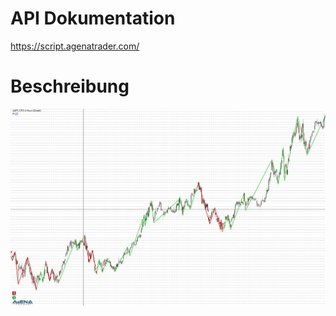 # API Dokumentation

https://script.agenatrader.com/



# Beschreibung
![Image](https://github.com/ghaiden/StockTrading-StrategySimulation/blob/main/Images/Indicator.JPG)
